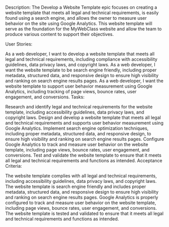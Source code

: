 Description:
The Develop a Website Template epic focuses on creating a website template that meets all legal and technical requirements, is easily found using a search engine, and allows the owner to measure user behavior on the site using Google Analytics. This website template will serve as the foundation for the MyWebClass website and allow the team to produce various content to support their objectives.

User Stories:

As a web developer, I want to develop a website template that meets all legal and technical requirements, including compliance with accessibility guidelines, data privacy laws, and copyright laws.
As a web developer, I want the website template to be search engine friendly, including proper metadata, structured data, and responsive design to ensure high visibility and ranking on search engine results pages.
As a web developer, I want the website template to support user behavior measurement using Google Analytics, including tracking of page views, bounce rates, user engagement, and conversions.
Tasks:

Research and identify legal and technical requirements for the website template, including accessibility guidelines, data privacy laws, and copyright laws.
Design and develop a website template that meets all legal and technical requirements and supports user behavior measurement using Google Analytics.
Implement search engine optimization techniques, including proper metadata, structured data, and responsive design, to ensure high visibility and ranking on search engine results pages.
Configure Google Analytics to track and measure user behavior on the website template, including page views, bounce rates, user engagement, and conversions.
Test and validate the website template to ensure that it meets all legal and technical requirements and functions as intended.
Acceptance Criteria:

The website template complies with all legal and technical requirements, including accessibility guidelines, data privacy laws, and copyright laws.
The website template is search engine friendly and includes proper metadata, structured data, and responsive design to ensure high visibility and ranking on search engine results pages.
Google Analytics is properly configured to track and measure user behavior on the website template, including page views, bounce rates, user engagement, and conversions.
The website template is tested and validated to ensure that it meets all legal and technical requirements and functions as intended.



